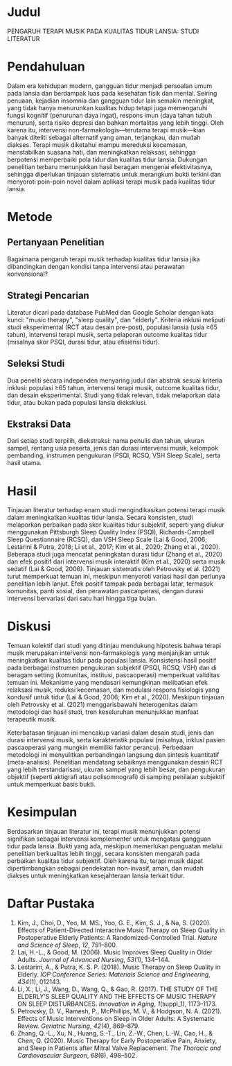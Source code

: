# Judul

PENGARUH TERAPI MUSIK PADA KUALITAS TIDUR LANSIA: STUDI LITERATUR

# Pendahuluan

Dalam era kehidupan modern, gangguan tidur menjadi persoalan umum pada lansia dan berdampak luas pada kesehatan fisik dan mental. Seiring penuaan, kejadian insomnia dan gangguan tidur lain semakin meningkat, yang tidak hanya menurunkan kualitas hidup tetapi juga memengaruhi fungsi kognitif (penurunan daya ingat), respons imun (daya tahan tubuh menurun), serta risiko depresi dan bahkan mortalitas yang lebih tinggi. Oleh karena itu, intervensi non-farmakologis—terutama terapi musik—kian banyak diteliti sebagai alternatif yang aman, terjangkau, dan mudah diakses. Terapi musik diketahui mampu mereduksi kecemasan, menstabilkan suasana hati, dan meningkatkan relaksasi, sehingga berpotensi memperbaiki pola tidur dan kualitas tidur lansia. Dukungan penelitian terbaru menunjukkan hasil beragam mengenai efektivitasnya, sehingga diperlukan tinjauan sistematis untuk merangkum bukti terkini dan menyoroti poin-poin novel dalam aplikasi terapi musik pada kualitas tidur lansia.

# Metode

## Pertanyaan Penelitian

Bagaimana pengaruh terapi musik terhadap kualitas tidur lansia jika dibandingkan dengan kondisi tanpa intervensi atau perawatan konvensional?

## Strategi Pencarian

Literatur dicari pada database PubMed dan Google Scholar dengan kata kunci: "music therapy", "sleep quality", dan "elderly". Kriteria inklusi meliputi studi eksperimental (RCT atau desain pre-post), populasi lansia (usia ≥65 tahun), intervensi terapi musik, serta pelaporan outcome kualitas tidur (misalnya skor PSQI, durasi tidur, atau efisiensi tidur).

## Seleksi Studi

Dua peneliti secara independen menyaring judul dan abstrak sesuai kriteria inklusi: populasi ≥65 tahun, intervensi terapi musik, outcome kualitas tidur, dan desain eksperimental. Studi yang tidak relevan, tidak melaporkan data tidur, atau bukan pada populasi lansia dieksklusi.

## Ekstraksi Data

Dari setiap studi terpilih, diekstraksi: nama penulis dan tahun, ukuran sampel, rentang usia peserta, jenis dan durasi intervensi musik, kelompok pembanding, instrumen pengukuran (PSQI, RCSQ, VSH Sleep Scale), serta hasil utama.

# Hasil

Tinjauan literatur terhadap enam studi mengindikasikan potensi terapi musik dalam meningkatkan kualitas tidur lansia. Secara konsisten, studi melaporkan perbaikan pada skor kualitas tidur subjektif, seperti yang diukur menggunakan Pittsburgh Sleep Quality Index (PSQI), Richards-Campbell Sleep Questionnaire (RCSQ), dan VSH Sleep Scale (Lai & Good, 2006; Lestarini & Putra, 2018; Li et al., 2017; Kim et al., 2020; Zhang et al., 2020). Beberapa studi juga mencatat peningkatan durasi tidur (Zhang et al., 2020) dan efek positif dari intervensi musik interaktif (Kim et al., 2020) serta musik sedatif (Lai & Good, 2006). Tinjauan sistematis oleh Petrovsky et al. (2021) turut memperkuat temuan ini, meskipun menyoroti variasi hasil dan perlunya penelitian lebih lanjut. Efek positif tampak pada berbagai latar, termasuk komunitas, panti sosial, dan perawatan pascaoperasi, dengan durasi intervensi bervariasi dari satu hari hingga tiga bulan.

# Diskusi

Temuan kolektif dari studi yang ditinjau mendukung hipotesis bahwa terapi musik merupakan intervensi non-farmakologis yang menjanjikan untuk meningkatkan kualitas tidur pada populasi lansia. Konsistensi hasil positif pada berbagai instrumen pengukuran subjektif (PSQI, RCSQ, VSH) dan di beragam setting (komunitas, institusi, pascaoperasi) memperkuat validitas temuan ini. Mekanisme yang mendasari kemungkinan melibatkan efek relaksasi musik, reduksi kecemasan, dan modulasi respons fisiologis yang kondusif untuk tidur (Lai & Good, 2006; Kim et al., 2020). Meskipun tinjauan oleh Petrovsky et al. (2021) menggarisbawahi heterogenitas dalam metodologi dan hasil studi, tren keseluruhan menunjukkan manfaat terapeutik musik.

Keterbatasan tinjauan ini mencakup variasi dalam desain studi, jenis dan durasi intervensi musik, serta karakteristik populasi (misalnya, inklusi pasien pascaoperasi yang mungkin memiliki faktor perancu). Perbedaan metodologi ini menyulitkan perbandingan langsung dan sintesis kuantitatif (meta-analisis). Penelitian mendatang sebaiknya menggunakan desain RCT yang lebih terstandarisasi, ukuran sampel yang lebih besar, dan pengukuran objektif (seperti aktigrafi atau polisomnografi) di samping penilaian subjektif untuk memperkuat basis bukti.

# Kesimpulan

Berdasarkan tinjauan literatur ini, terapi musik menunjukkan potensi signifikan sebagai intervensi komplementer untuk mengatasi gangguan tidur pada lansia. Bukti yang ada, meskipun memerlukan penguatan melalui penelitian berkualitas lebih tinggi, secara konsisten mengarah pada perbaikan kualitas tidur subjektif. Oleh karena itu, terapi musik dapat dipertimbangkan sebagai pendekatan non-invasif, aman, dan mudah diakses untuk meningkatkan kesejahteraan lansia terkait tidur.

# Daftar Pustaka

1. Kim, J., Choi, D., Yeo, M. MS., Yoo, G. E., Kim, S. J., & Na, S. (2020). Effects of Patient-Directed Interactive Music Therapy on Sleep Quality in Postoperative Elderly Patients: A Randomized-Controlled Trial. *Nature and Science of Sleep*, *12*, 791–800.
2. Lai, H.-L., & Good, M. (2006). Music Improves Sleep Quality in Older Adults. *Journal of Advanced Nursing*, *53*(1), 134–144.
3. Lestarini, A., & Putra, K. S. P. (2018). Music Therapy on Sleep Quality in Elderly. *IOP Conference Series: Materials Science and Engineering*, *434*(1), 012143.
4. Li, X., Li, J., Wang, D., Wang, Q., & Gao, R. (2017). THE STUDY OF THE ELDERLY’S SLEEP QUALITY AND THE EFFECTS OF MUSIC THERAPY ON SLEEP DISTURBANCES. *Innovation in Aging*, *1*(suppl_1), 1173–1173.
5. Petrovsky, D. V., Ramesh, P., McPhillips, M. V., & Hodgson, N. A. (2021). Effects of Music Interventions on Sleep in Older Adults: A Systematic Review. *Geriatric Nursing*, *42*(4), 869–879.
6. Zhang, Q.-L., Xu, N., Huang, S.-T., Lin, Z.-W., Chen, L.-W., Cao, H., & Chen, Q. (2020). Music Therapy for Early Postoperative Pain, Anxiety, and Sleep in Patients after Mitral Valve Replacement. *The Thoracic and Cardiovascular Surgeon*, *68*(6), 498–502.
